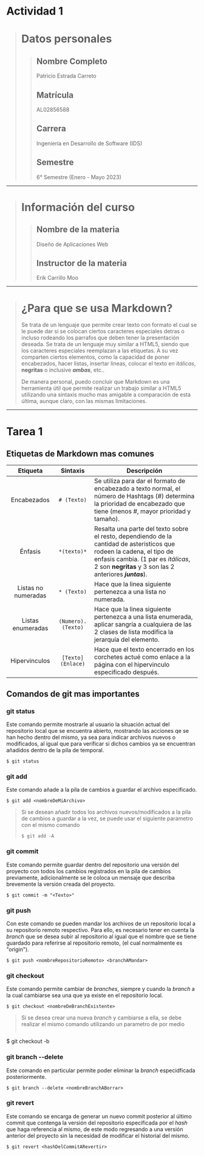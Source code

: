 
# Actividad 1

> # Datos personales
>
>> ## Nombre Completo
>>
>> Patricio Estrada Carreto
>>
>> ## Matrícula
>>
>> AL02856588
>>
>> ## Carrera
>>
>> Ingeniería en Desarrollo de Software (IDS)
>>
>> ## Semestre
>>
>> 6° Semestre (Enero - Mayo 2023)
 
 ***
 
> # Información del curso
>>
>> ## Nombre de la materia
>>
>> Diseño de Aplicaciones Web
>>
>> ## Instructor de la materia
>>
>> Erik Carrillo Moo

 ***
 
> # ¿Para que se usa Markdown?
> Se trata de un lenguaje que permite crear texto con formato el cual se le puede dar si se colocan ciertos caracteres especiales detras o incluso rodeando los parrafos que deben tener la presentación deseada. Se trata de un lenguaje muy similar a HTML5, siendo que los caracteres especiales reemplazan a las etiquetas. A su vez comparten ciertos elementos, como la capacidad de poner encabezados, hacer listas, insertar lineas, colocar el texto en *itálicas*, **negritas** o inclusive ***ambas***, etc..
> 
> De manera personal, puedo concluir que Markdown es una herramienta útil que permite realizar un trabajo similar a HTML5 utilizando una sintaxis mucho mas amigable a comparación de esta última, aunque claro, con las mismas limitaciones.

 ***

# Tarea 1

## Etiquetas de Markdown mas comunes

|Etiqueta|Sintaxis|Descripción|
|:----:|:----:|----|
|Encabezados|```# (Texto)```|Se utiliza para dar el formato de encabezado a texto normal, el número de Hashtags (#) determina la prioridad de encabezado que tiene (menos #, mayor prioridad y tamaño).|
|Énfasis|```*(texto)*```|Resalta una parte del texto sobre el resto, dependiendo de la cantidad de asteristicos que rodeen la cadena, el tipo de enfasis cambia. (1 par es *itálicas*, 2 son **negritas** y 3 son las 2 anteriores ***juntas***).|
|Listas no numeradas|```* (Texto)```|Hace que la linea siguiente pertenezca a una lista no numerada.|
|Listas enumeradas|```(Numero). (Texto)```|Hace que la linea siguiente pertenezca a una lista enumerada, aplicar sangría a cualquiera de las 2 clases de lista modifica la jerarquía del elemento.|
|Hipervinculos|```[Texto](Enlace)```|Hace que el texto encerrado en los corchetes actué como enlace a la página con el hipervinculo especificado después.|

## Comandos de git mas importantes

### git status

Este comando permite mostrarle al usuario la situación actual del repositorio local que se encuentra abierto, mostrando las acciones qe se han hecho dentro del mismo, ya sea para indicar archivos nuevos o modificados, al igual que para verificar si dichos cambios ya se encuentran añadidos dentro de la pila de temporal.

    $ git status

### git add

Este comando añade a la pila de cambios a guardar el archivo especificado.

    $ git add <nombreDeMiArchivo>
    
> Si se desean añadir todos los archivos nuevos/modificados a la pila de cambios a guardar a la vez, se puede usar el siguiente parametro con el mismo comando
>
>   ```
> $ git add -A

### git commit

Este comando permite guardar dentro del repositorio una versión del proyecto con todos los cambios registrados en la pila de cambios previamente, adicionalmente se le coloca un mensaje que describa brevemente la versión creada del proyecto.

    $ git commit -m "<Texto>"
    
### git push

Con este comando se pueden mandar los archivos de un repositorio local a su repositorio remoto respectivo. Para ello, es necesario tener en cuenta la *branch* que se desea subir al repositorio al igual que el nombre que se tiene guardado para referirse al repositorio remoto, (el cual normalmente es "origin").

    $ git push <nombreRepositorioRemoto> <branchAMandar>

### git checkout

Este comando permite cambiar de *branches*, siempre y cuando la *branch* a la cual cambiarse sea una que ya existe en el repositorio local.

    $ git checkout <nombreDeBranchExistente>
    
> Si se desea crear una nueva *branch* y cambiarse a ella, se debe realizar el mismo comando utilizando un parametro de por medio
>
>   ```
$ git checkout -b <nombreDeBranchNueva>

### git branch --delete

Este comando en particular permite poder eliminar la *branch* especidficada posteriormente.

    $ git branch --delete <nombreBranchABorrar>
    
### git revert

Este comando se encarga de generar un nuevo commit posterior al último commit que contenga la versión del repositorio especificada por el *hash* que haga referencia al mismo, de este modo regresando a una versión anterior del proyecto sin la necesidad de modificar el historial del mismo.

    $ git revert <hashDelCommitARevertir>
